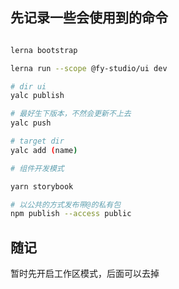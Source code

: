 ## 先记录一些会使用到的命令

```bash

lerna bootstrap

lerna run --scope @fy-studio/ui dev

# dir ui
yalc publish

# 最好生下版本，不然会更新不上去
yalc push

# target dir
yalc add (name)

# 组件开发模式

yarn storybook

# 以公共的方式发布带@的私有包
npm publish --access public

```

## 随记

暂时先开启工作区模式，后面可以去掉
